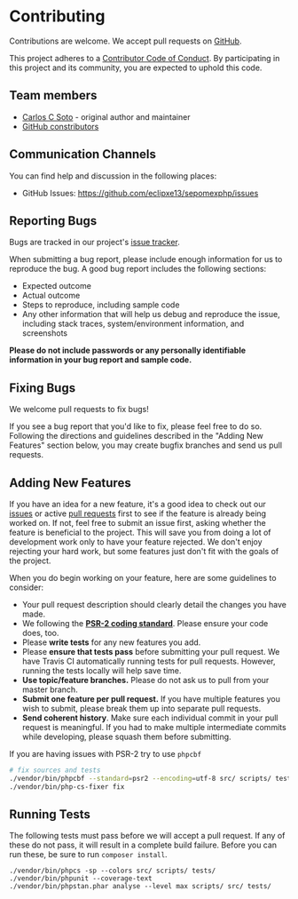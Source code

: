 # Contributing

Contributions are welcome. We accept pull requests on [GitHub](https://github.com/eclipxe13/sepomexphp).

This project adheres to a
[Contributor Code of Conduct](https://github.com/eclipxe13/sepomexphp/blob/master/CODE_OF_CONDUCT.md).
By participating in this project and its community, you are expected to uphold this code.

## Team members

* [Carlos C Soto](https://github.com/eclipxe13) - original author and maintainer
* [GitHub constributors](https://github.com/eclipxe13/sepomexphp/graphs/contributors)

## Communication Channels

You can find help and discussion in the following places:

* GitHub Issues: <https://github.com/eclipxe13/sepomexphp/issues>

## Reporting Bugs

Bugs are tracked in our project's [issue tracker](https://github.com/eclipxe13/sepomexphp/issues).

When submitting a bug report, please include enough information for us to reproduce the bug.
A good bug report includes the following sections:

* Expected outcome
* Actual outcome
* Steps to reproduce, including sample code
* Any other information that will help us debug and reproduce the issue, including stack traces, system/environment information, and screenshots

**Please do not include passwords or any personally identifiable information in your bug report and sample code.**

## Fixing Bugs

We welcome pull requests to fix bugs!

If you see a bug report that you'd like to fix, please feel free to do so. Following the directions and guidelines described in the "Adding New Features" section below, you may create bugfix branches and send us pull requests.

## Adding New Features

If you have an idea for a new feature, it's a good idea to check out our
[issues](https://github.com/eclipxe13/sepomexphp/issues) or active
[pull requests](https://github.com/eclipxe13/sepomexphp/pulls)
first to see if the feature is already being worked on.
If not, feel free to submit an issue first, asking whether the feature is beneficial to the project.
This will save you from doing a lot of development work only to have your feature rejected.
We don't enjoy rejecting your hard work, but some features just don't fit with the goals of the project.

When you do begin working on your feature, here are some guidelines to consider:

* Your pull request description should clearly detail the changes you have made.
* We following the **[PSR-2 coding standard](http://www.php-fig.org/psr/psr-2/)**. Please ensure your code does, too.
* Please **write tests** for any new features you add.
* Please **ensure that tests pass** before submitting your pull request. We have Travis CI automatically running tests for pull requests. However, running the tests locally will help save time.
* **Use topic/feature branches.** Please do not ask us to pull from your master branch.
* **Submit one feature per pull request.** If you have multiple features you wish to submit, please break them up into separate pull requests.
* **Send coherent history**. Make sure each individual commit in your pull request is meaningful. If you had to make multiple intermediate commits while developing, please squash them before submitting.

If you are having issues with PSR-2 try to use `phpcbf`

```bash
# fix sources and tests
./vendor/bin/phpcbf --standard=psr2 --encoding=utf-8 src/ scripts/ tests/
./vendor/bin/php-cs-fixer fix
```

## Running Tests

The following tests must pass before we will accept a pull request. If any of these do not pass,
it will result in a complete build failure. Before you can run these, be sure to run `composer install`.

```
./vendor/bin/phpcs -sp --colors src/ scripts/ tests/
./vendor/bin/phpunit --coverage-text
./vendor/bin/phpstan.phar analyse --level max scripts/ src/ tests/
```

